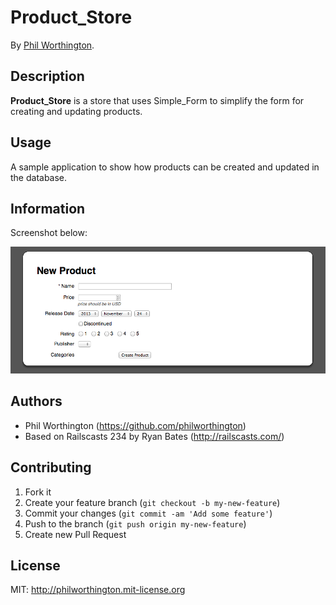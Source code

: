 # Product_Store


By [Phil Worthington](https://github.com/philworthington).



## Description
**Product_Store** is a store that uses Simple_Form to simplify the form for creating and updating products.


## Usage

A sample application to show how products can be created and updated in the database.


## Information

Screenshot below:

![Screenshot 1](app/assets/images/ss.png)


## Authors

* Phil Worthington (https://github.com/philworthington)
* Based on Railscasts 234 by Ryan Bates (http://railscasts.com/)


## Contributing

1. Fork it
2. Create your feature branch (`git checkout -b my-new-feature`)
3. Commit your changes (`git commit -am 'Add some feature'`)
4. Push to the branch (`git push origin my-new-feature`)
5. Create new Pull Request


## License

MIT: http://philworthington.mit-license.org

